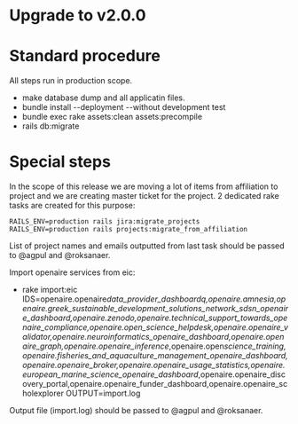 # Upgrade to v2.0.0

# Standard procedure

All steps run in production scope.

- make database dump and all applicatin files.
- bundle install --deployment --without development test
- bundle exec rake assets:clean assets:precompile
- rails db:migrate

# Special steps

In the scope of this release we are moving a lot of items from affiliation to
project and we are creating master ticket for the project. 2 dedicated rake
tasks are created for this purpose:

```
RAILS_ENV=production rails jira:migrate_projects
RAILS_ENV=production rails projects:migrate_from_affiliation
```

List of project names and emails outputted from last task
should be passed to @agpul and @roksanaer.

Import openaire services from eic:

- rake import:eic IDS=openaire.openaire*data_provider_dashboardq,openaire.amnesia,openaire.greek_sustainable_development_solutions_network_sdsn_openaire_dashboard,openaire.zenodo,openaire.technical_support_towards_openaire_compliance,openaire.open_science_helpdesk,openaire.openaire_validator,openaire.neuroinformatics_openaire_dashboard,openaire.openaire_graph,openaire.openaire_inference*,openaire.open*science_training,openaire.fisheries_and_aquaculture_management_openaire_dashboard,openaire.openaire_broker,openaire.openaire_usage_statistics,openaire.european_marine_science_openaire_dashboard*,openaire.openaire_discovery_portal,openaire.openaire_funder_dashboard,openaire.openaire_scholexplorer OUTPUT=import.log

Output file (import.log) should be passed to @agpul and @roksanaer.

